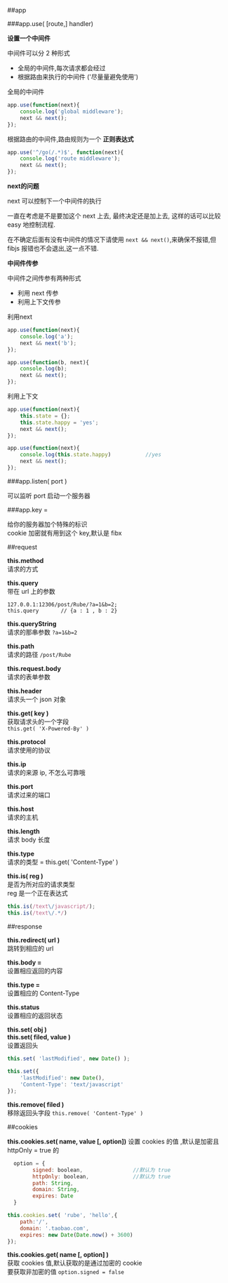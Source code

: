 ##app

###app.use( [route,] handler)          

**设置一个中间件**							

中间件可以分 2 种形式								

* 全局的中间件,每次请求都会经过					
* 根据路由来执行的中间件 ('尽量量避免使用')   		

全局的中间件				
			
```javascript							
app.use(function(next){
	console.log('global middleware');
	next && next();
});
```						

根据路由的中间件,路由规则为一个 **正则表达式** 

```javascript       
app.use('^/go(/.*)$', function(next){
	console.log('route middleware');
	next && next();
});  
```								

**next的问题**        

next 可以控制下一个中间件的执行				

一直在考虑是不是要加这个 next 上去, 最终决定还是加上去, 这样的话可以比较 easy 地控制流程.

在不确定后面有没有中间件的情况下请使用 ``` next && next() ```,来确保不报错,但fibjs 报错也不会退出,这一点不错.

**中间件传参**							

中间件之间传参有两种形式

* 利用 next 传参      
* 利用上下文传参    

利用next          

```javascript					
app.use(function(next){
	console.log('a');
	next && next('b');
});

app.use(function(b, next){
	console.log(b);
	next && next();
});
```          

利用上下文

```javascript
app.use(function(next){
	this.state = {};
	this.state.happy = 'yes';
	next && next();
});

app.use(function(next){
	console.log(this.state.happy)			//yes
	next && next();
});
```

###app.listen( port )						

可以监听 port 启动一个服务器						

###app.key =   

给你的服务器加个特殊的标识						
cookie 加密就有用到这个 key,默认是 fibx

##request

**this.method**								
请求的方式							

**this.query**					
带在 url 上的参数            
 
```
127.0.0.1:12306/post/Rube/?a=1&b=2;												
this.query       // {a : 1 , b : 2}
```

**this.queryString**							
请求的那串参数 ```?a=1&b=2```

**this.path**					
请求的路径 ```/post/Rube```

**this.request.body**						
请求的表单参数

**this.header**						
请求头一个 json 对象				

**this.get( key )**							
获取请求头的一个字段					
```this.get( 'X-Powered-By' )```				

**this.protocol**					
请求使用的协议					

**this.ip**					
请求的来源 ip, 不怎么可靠哦					

**this.port**						
请求过来的端口 					

**this.host**      				
请求的主机

**this.length**        			
请求 body 长度

**this.type**						
请求的类型 = this.get( 'Content-Type' )			
	
**this.is( reg )**					
是否为所对应的请求类型					
reg 是一个正在表达式			
			
```javascript				
this.is(/text\/javascript/);
this.is(/text\/.*/)
```

##response

**this.redirect( url )**						
跳转到相应的 url							

**this.body =**				
设置相应返回的内容						

**this.type =**					
设置相应的 Content-Type
	
**this.status**						
设置相应的返回状态 					

**this.set( obj )**							
**this.set( filed, value )**					
设置返回头				
						
```javascript
this.set( 'lastModified', new Date() );		
		
this.set({
	'lastModified': new Date(),
	'Content-Type': 'text/javascript'
});		
```

**this.remove( filed )**			
移除返回头字段	
```this.remove( 'Content-Type' )```
	
##cookies						

**this.cookies.set( name, value [, option])**
设置 cookies 的值	,默认是加密且 httpOnly = true 的						

```javascript
  option = {
  		signed: boolean,				//默认为 true
  		httpOnly: boolean, 				//默认为 true
  		path: String,
  		domain: String,
  		expires: Date
  }
```
				
```javascript					
this.cookies.set( 'rube', 'hello',{
	path:'/',
	domain: '.taobao.com',
	expires: new Date(Date.now() + 3600)
});
```


**this.cookies.get( name [, option] )**				
获取 cookies 值,默认获取的是通过加密的 cookie						
要获取非加密的值 ```option.signed = false```



